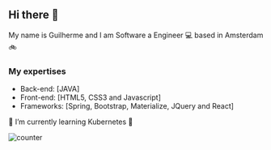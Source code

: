 ## Hi there 👋

My name is Guilherme and I am Software a Engineer :computer: based in Amsterdam :bike:

### My expertises

- Back-end: [JAVA]
- Front-end: [HTML5, CSS3 and Javascript]
- Frameworks: [Spring, Bootstrap, Materialize, JQuery and React]

🌱 I’m currently learning Kubernetes :book:

![counter](https://en8bpbez36f7k9i.m.pipedream.net)

<!--
**tussera/tussera** is a ✨ _special_ ✨ repository because its `README.md` (this file) appears on your GitHub profile.

Here are some ideas to get you started:

- 🔭 I’m currently working on ...
- 🌱 I’m currently learning ...
- 👯 I’m looking to collaborate on ...
- 🤔 I’m looking for help with ...
- 💬 Ask me about ...
- 📫 How to reach me: ...
- 😄 Pronouns: ...
- ⚡ Fun fact: ...
-->
